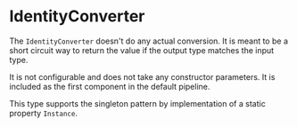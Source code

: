 # IdentityConverter

The `IdentityConverter` doesn't do any actual conversion. 
It is meant to be a short circuit way to return the value if the output type matches the input type.

It is not configurable and does not take any constructor parameters. 
It is included as the first component in the default pipeline.

This type supports the singleton pattern by implementation of a static property `Instance`.
